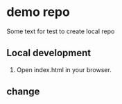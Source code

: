 # demo repo

Some text for test to create local repo

## Local development

1. Open index.html in your browser.


## change

